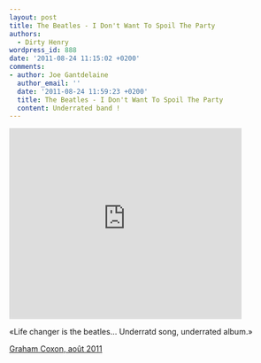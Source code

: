 ```yaml
---
layout: post
title: The Beatles - I Don't Want To Spoil The Party
authors:
  - Dirty Henry
wordpress_id: 888
date: '2011-08-24 11:15:02 +0200'
comments:
- author: Joe Gantdelaine
  author_email: ''
  date: '2011-08-24 11:59:23 +0200'
  title: The Beatles - I Don't Want To Spoil The Party
  content: Underrated band !
---
```

<iframe width="420" height="345" src="http://www.youtube.com/embed/1O6gX0FCwpU" frameborder="0" allowfullscreen></iframe>


<quote>«Life changer is the beatles… Underratd song, underrated album.»</quote>

[Graham Coxon, août 2011](http://www.facebook.com/grahamcoxonofficial)
